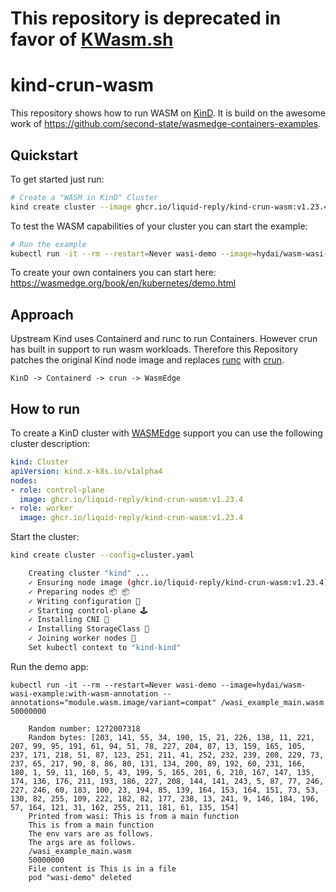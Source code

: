 # This repository is deprecated in favor of [KWasm.sh](https://kwasm.sh)


# kind-crun-wasm
This repository shows how to run WASM on [KinD](https://github.com/kubernetes-sigs/kind/). It is build on the awesome work of https://github.com/second-state/wasmedge-containers-examples.

## Quickstart
To get started just run:
```bash
# Create a "WASM in KinD" Cluster
kind create cluster --image ghcr.io/liquid-reply/kind-crun-wasm:v1.23.4
```
To test the WASM capabilities of your cluster you can start the example:
```bash
# Run the example
kubectl run -it --rm --restart=Never wasi-demo --image=hydai/wasm-wasi-example:with-wasm-annotation --annotations="module.wasm.image/variant=compat" /wasi_example_main.wasm 50000000
```
To create your own containers you can start here: https://wasmedge.org/book/en/kubernetes/demo.html

## Approach
Upstream Kind uses Containerd and runc to run Containers. However crun has built in support to run wasm workloads. Therefore this Repository patches the original Kind node image and replaces [runc](https://github.com/opencontainers/runc) with [crun](https://github.com/containers/crun).
```
KinD -> Containerd -> crun -> WasmEdge
```

## How to run
To create a KinD cluster with [WASMEdge](https://github.com/WasmEdge/WasmEdge) support you can use the following cluster description:
```yaml
kind: Cluster
apiVersion: kind.x-k8s.io/v1alpha4
nodes:
- role: control-plane
  image: ghcr.io/liquid-reply/kind-crun-wasm:v1.23.4
- role: worker
  image: ghcr.io/liquid-reply/kind-crun-wasm:v1.23.4
```
Start the cluster:
```bash
kind create cluster --config=cluster.yaml

    Creating cluster "kind" ...
    ✓ Ensuring node image (ghcr.io/liquid-reply/kind-crun-wasm:v1.23.4) 🖼 
    ✓ Preparing nodes 📦 📦  
    ✓ Writing configuration 📜 
    ✓ Starting control-plane 🕹️ 
    ✓ Installing CNI 🔌 
    ✓ Installing StorageClass 💾 
    ✓ Joining worker nodes 🚜 
    Set kubectl context to "kind-kind"
```
Run the demo app:
```
kubectl run -it --rm --restart=Never wasi-demo --image=hydai/wasm-wasi-example:with-wasm-annotation --annotations="module.wasm.image/variant=compat" /wasi_example_main.wasm 50000000

    Random number: 1272007318
    Random bytes: [203, 141, 55, 34, 190, 15, 21, 226, 138, 11, 221, 207, 99, 95, 191, 61, 94, 51, 78, 227, 204, 87, 13, 159, 165, 105, 237, 171, 218, 51, 87, 123, 251, 211, 41, 252, 232, 239, 208, 229, 73, 237, 65, 217, 90, 8, 86, 80, 131, 134, 200, 89, 192, 60, 231, 166, 180, 1, 59, 11, 160, 5, 43, 199, 5, 165, 201, 6, 210, 167, 147, 135, 174, 136, 176, 211, 193, 186, 227, 208, 144, 141, 243, 5, 87, 77, 246, 227, 246, 60, 183, 100, 23, 194, 85, 139, 164, 153, 164, 151, 73, 53, 130, 82, 255, 109, 222, 182, 82, 177, 238, 13, 241, 9, 146, 184, 196, 57, 164, 121, 31, 162, 255, 211, 181, 61, 135, 154]
    Printed from wasi: This is from a main function
    This is from a main function
    The env vars are as follows.
    The args are as follows.
    /wasi_example_main.wasm
    50000000
    File content is This is in a file
    pod "wasi-demo" deleted
```
